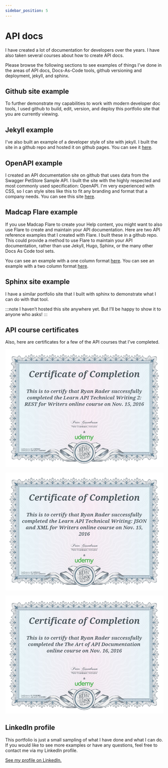 ```yaml
---
sidebar_position: 5
---
```


# API docs

I have created a lot of documentation for developers over the years. I have also taken several courses about how to create API docs.	

Please browse the following sections to see examples of things I’ve done in the areas of API docs, Docs-As-Code tools, github versioning and deployment, jekyll, and sphinx.

## Github site example

To further demonstrate my capabilities to work with modern developer doc tools, I used github to build, edit, version, and deploy this portfolio site that you are currently viewing.

## Jekyll example

I've also built an example of a developer style of site with jekyll. I built the site in a github repo and hosted it on github pages. You can see it [here](https://lookatthem-tech.github.io/jekyll-project-03/index.html).

## OpenAPI example

I created an API documentation site on github that uses data from the Swagger PetStore Sample API. I built the site with the highly respected and most commonly used specification: OpenAPI. I'm very experienced with CSS, so I can style sites like this to fit any branding and format that a company needs. You can see this site [here](https://lookatthem-tech.github.io/PetStoreOpenAPI/#/).

## Madcap Flare example

If you use Madcap Flare to create your Help content, you might want to also use Flare to create and maintain your API documentation. Here are two API reference examples that I created with Flare. I built these in a github repo. This could provide a method to use Flare to maintain your API documentation, rather than  use Jekyll, Hugo, Sphinx, or the many other Docs As Code tool sets.

You can see an example with a one column format [here](https://lookatthem-tech.github.io/ApiDocsInFlare/Output/ryan_/HTML5/Content/RRApiReference1Col.htm).
You can see an example with a two column format [here](https://lookatthem-tech.github.io/ApiDocsInFlare/Output/ryan_/HTML5/Content/RRApiReference3Col.htm).

## Sphinx site example

I have a similar portfolio site that I built with sphinx to demonstrate what I can do with that tool.

:::note
I haven’t hosted this site anywhere yet. But I’ll be happy to show it to anyone who asks!
:::

## API course certificates

Also, here are certificates for a few of the API courses that I’ve completed.

![Certificate 1](APICert001.jpg)

![Certificate 2](APICert002.jpg)

![Certificate 3](APICert003.jpg)

## LinkedIn profile

This portfolio is just a small sampling of what I have done and what I can do. If you would like to see more examples or have any questions, feel free to contact me via my LinkedIn profile.					    

[See my profile on LinkedIn.](https://www.linkedin.com/in/ryan-rader-43042910/)						